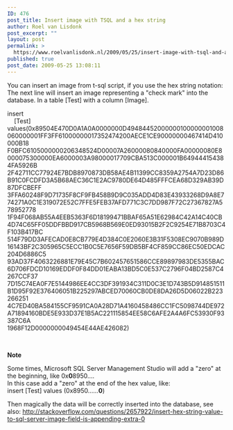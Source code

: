```yaml
---
ID: 476
post_title: Insert image with TSQL and a hex string
author: Roel van Lisdonk
post_excerpt: ""
layout: post
permalink: >
  https://www.roelvanlisdonk.nl/2009/05/25/insert-image-with-tsql-and-a-hex-string/
published: true
post_date: 2009-05-25 13:08:11
---
```

<p>You can insert an image from t-sql script, if you use the hex string notation:    <br />The next line will insert an image representing a &quot;check mark&quot; into the database. In a table [Test] with a column [Image].</p>  <p>insert    <br />&#160;&#160;&#160; [Test]     <br />values(0x89504E470D0A1A0A0000000D49484452000000100000001008060000001FF3FF61000000017352474200AECE1CE90000000467414D410000B18     <br />F0BFC6105000000206348524D00007A26000080840000FA00000080E8000075300000EA6000003A98000017709CBA513C000001B649444154384FA5926B     <br />2F42711CC77924E7BDB8970873DB58AE4B11399CC8359A2754A7D23D86B91C0FCDFD3A5B68AEC36C1E2AC9780DE64D485FFFCEA68D329AB39D87DFCBEFF     <br />3FFA60248F9D71735F8CF9FB458B9D9C035ADD4D83E43933268D9A8E774271A0C1E319072E52C7FFE5FEB37AFD771C3C7DD987F72C27367827A578952778     <br />1F94F068AB55A4EEB5363F6D18199471BBAF65A51E62984C42A14C40CB4D74C65FF05DDFBBD917CB5968B569E0ED93015B2F2C9254E71B8703C4F103B417BC     <br />514F79DD3AFECAD0E8CB779E4D384C0E2060E3B31F5308EC9070B989D16143BF2C305965C5ECC1B0C5E7656F59DB5BF4CF859CC86EC50EDCAC204D6886C5     <br />93AD37F4063226881E79E45C7B602457651586CCE89897983DE5355BAC6D706FDCD10169EDDF0F84DD01EABA13BD5C0E537C2796F04BD2587C4267CCF37     <br />7D15C74EA0F7E5144986EE4CC3DF391934C311D0C3E1D743B5D914851511B1D95F92E376406051B225297ABCED70060CB0DE8DA26D5D06022B223266251     <br />4C7ED40BA584155CF9591CA0A28D71A4160458486CC1FC5098744DE972A71894160BDE5E933D37E1B5AC221115854EE58C6AFE2A4A6FC53930F93387C6A     <br />1968F12D0000000049454E44AE426082)</p>  <p align="left">&#160;</p>  <p align="left"><strong>Note</strong></p>  <p align="left">Some times, Microsoft SQL Server Management Studio will add a &quot;zero&quot; at the beginning, like 0x<strong>0</strong>8950….    <br />In this case add a &quot;zero&quot; at the end of the hex value, like:     <br />insert [Test] values (0x8950……<strong>0</strong>) </p>  <p align="left">Then magically the data will be correctly inserted into the database, see also: <a href="http://stackoverflow.com/questions/2657922/insert-hex-string-value-to-sql-server-image-field-is-appending-extra-0">http://stackoverflow.com/questions/2657922/insert-hex-string-value-to-sql-server-image-field-is-appending-extra-0</a></p>